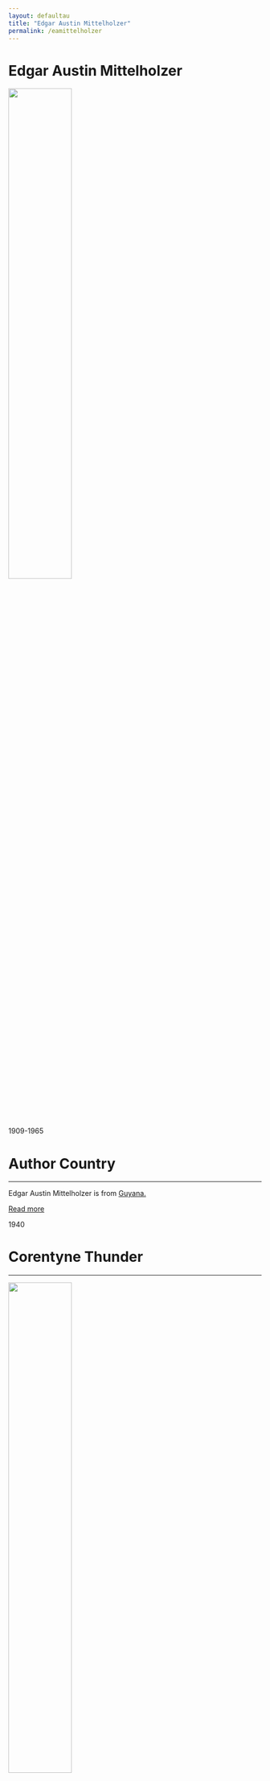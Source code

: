```yaml
---
layout: defaultau
title: "Edgar Austin Mittelholzer"
permalink: /eamittelholzer
---
```

<!-- partial:index.partial.html -->
<div class="content">
     <h1>Edgar Austin Mittelholzer</h1>
    <div class="quote">
        <div><img src="https://encrypted-tbn1.gstatic.com/images?q=tbn:ANd9GcSCRfzf46JCYKeUlgIaoq3No_k0ckjm7MnqBUZgbgo84ZpoOpvK" height="50%" width = "50%" class="logo"></div>
    </div>
    <div class="timeline">
        <div style="padding-bottom:100px;"></div>
        <div class="block">
             <div class="date right"><p class="right"> 1909-1965 </p></div>
            <div class="dot"></div>
            <div class="left first">
            <div class="author_country">
                <h1>Author Country</h1><hr>
          <div class="aclocation">  <p>Edgar Austin Mittelholzer is from <a href="http://localhost:4000/62">Guyana.</a></p></div>
              <div class="acreadmore">  <a href="https://en.wikipedia.org/wiki/Edgar_Mittelholzer" target="_blank">Read more</a></div>
            </div>
            </div>
        <div class="block">
            <div class="date left"><p class="left">1940</p></div>
            <div class="dot"></div>
            <div class="right">
                <h1>Corentyne Thunder</h1><hr>
                <p><img src="https://encrypted-tbn1.gstatic.com/images?q=tbn:ANd9GcQrO3vkzNKgzWyTsGhXmws50v3VoURmQdw92iGHnstgjV-Uli3I" height="50%" width = "50%"></p>
                <p>
                Language: English<br/>
                Publisher: Peepal Tree Press<br/>
                Pub_location: Leeds, England<br/>
                Genre: Fiction (Novel)<br/>
                Length: 320<br/>                   </p>
            </div>
        </div>
       <div class="block">
            <div class="date left"><p class="left">1950</p></div>
            <div class="dot"></div>
            <div class="right">
                <h1>A Morning At The Office : A Novel</h1><hr>
                <p><img src="https://archive.org/services/img/morningatofficen0000mitt" height="50%" width = "50%"></p>
                <p>
                Language: English<br/>
                Publisher: Hogarth Press<br/>
                Pub_location: London, England<br/>
                Genre: Fiction (Novel)<br/>
                Length: 210<br/>                   </p>
            </div>
        </div>
       <div class="block">
            <div class="date left"><p class="left">1950</p></div>
            <div class="dot"></div>
            <div class="right">
                <h1>A Morning In Trinidad</h1><hr>
                <p><img src="https://encrypted-tbn1.gstatic.com/images?q=tbn:ANd9GcSdOZGPxUJQiQyLoNh036dYUel6GdEprsnCdXMcjtZtviRAEBSd" height="50%" width = "50%"></p>
                <p>
                Language: English<br/>
                Publisher: Longman Inc.<br/>
                Pub_location: Harlow, England<br/>
                Genre: Fiction (Novel)<br/>
                Length: 250<br/>                   </p>
            </div>
        </div>
       <div class="block">
            <div class="date left"><p class="left">1959</p></div>
            <div class="dot"></div>
            <div class="right">
                <h1>A Tinkling In The Twilight</h1><hr>
                <p><img src="https://i.gr-assets.com/images/S/compressed.photo.goodreads.com/books/1349308352l/16066092.jpg" height="50%" width = "50%"></p>
                <p>
                Language: English<br/>
                Publisher: Thornton Butterworth<br/>
                Pub_location: London, England<br/>
                Genre: Fiction (Novel)<br/>
                Length: 269<br/>                   </p>
            </div>
        </div>
<div class="block">
            <div class="date left"><p class="left">1960</p></div>
            <div class="dot"></div>
            <div class="right">
                <h1>Eltonsbrody</h1><hr>
                <p><img src="https://m.media-amazon.com/images/I/71UqbAsoMvL._AC_UY218_.jpg"></p>
                <p>
                Language: English<br/>
                Publisher: Doubleday<br/>
                Pub_location: Garden City, NY, United States<br/>
                Genre: Fiction (Novel)<br/>
                Length: 176<br/>                   </p>
            </div>
        </div>
       <div class="block">
            <div class="date left"><p class="left">1976</p></div>
            <div class="dot"></div>
            <div class="right">
                <h1>Kaywana Blood</h1><hr>
                <p><img src="https://m.media-amazon.com/images/I/51Qu-IK+iXL._SX322_BO1,204,203,200_.jpg"></p>
                <p>
                Language: English<br/>
                Publisher: Corgi Books<br/>
                Pub_location: London, England<br/>
                Genre: Fiction (Novel)<br/>
                Length: 568 <br/>                   </p>
            </div>
        </div>
       <div class="block">
            <div class="date left"><p class="left">1976</p></div>
            <div class="dot"></div>
            <div class="right">
                <h1>Sylvia</h1><hr>
                <p><img src="https://m.media-amazon.com/images/I/41SUxhnKbmL._SX373_BO1,204,203,200_.jpg"></p>
                <p>
                Language: English<br/>
                Publisher: Harvill Secker<br/>
                Pub_location: London, England<br/>
                Genre: Fiction (Novel)<br/>
                Length: 256<br/>                   </p>
            </div>
        </div>
       <div class="block">
            <div class="date left"><p class="left">1976</p></div>
            <div class="dot"></div>
            <div class="right">
                <h1>Children Of Kaywana</h1><hr>
                <p><img src="https://m.media-amazon.com/images/I/41cN2WxtdJL._SX373_BO1,204,203,200_.jpg"></p>
                <p>
                Language: English<br/>
                Publisher: Harvill Secker<br/>
                Pub_location: London, England<br/>
                Genre: Fiction (Novel)<br/>
                Length: 627<br/>                   </p>
            </div>
        </div>
      <div class="block">
            <div class="date left"><p class="left">1976</p></div>
            <div class="dot"></div>
            <div class="right">
                <h1>Kaywana Heritage</h1><hr>
                <p><img src="https://i.gr-assets.com/images/S/compressed.photo.goodreads.com/books/1379356887l/4646268.jpg"></p>
                <p>
                Language: English<br/>
                Publisher: Harvill Secker<br/>
                Pub_location: London, England<br/>
                Genre: Fiction (Novel)<br/>
                Length: 256<br/>                   </p>
            </div>
        </div>
       <div class="block">
            <div class="date left"><p class="left">1985</p></div>
            <div class="dot"></div>
            <div class="right">
                <h1>My Bone And My Flute</h1><hr>
                <p><img src="https://encrypted-tbn1.gstatic.com/images?q=tbn:ANd9GcQJR8pkGJzv05u3cb4i2l9GVQtU9elpvV2DTwuSPku3wn0iQFeQ"></p>
                <p>
                Language: English<br/>
                Publisher: Corgi Books<br/>
                Pub_location: London, England<br/>
                Genre: Fiction (Novel)<br/>
                Length: 174<br/>                   </p>
            </div>
        </div>
       <div class="block">
            <div class="date left"><p class="left">2010</p></div>
            <div class="dot"></div>
            <div class="right">
                <h1>The Life And Death Of Sylvia</h1><hr>
                <p><img src="https://encrypted-tbn0.gstatic.com/images?q=tbn:ANd9GcRYQJ7cAuGkP2QexKNvJeXf8n-lgpi98FE9eQMgs-8j-tcbyqtR"></p>
                <p>
                Language: English<br/>
                Publisher: Peepal Tree Press<br/>
                Pub_location: Leeds, England<br/>
                Genre: Fiction (Novel)<br/>
                Length: 318<br/>                   </p>
            </div>
        </div>